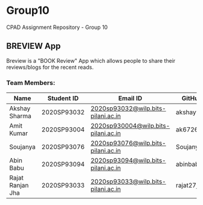 # Group10

CPAD Assignment Repository - Group 10

## BREVIEW App
Breview is a "BOOK Review" App which allows people to share their reviews/blogs for the recent reads. 

### Team Members:

| Name |	Student ID | Email ID | GitHub ID|
|-----|-----------|-------------|----------|
|Akshay Sharma|	2020SP93032| 2020sp93032@wilp.bits-pilani.ac.in| akshay94659|
|Amit Kumar|	2020SP93004| 2020sp930004@wilp.bits-pilani.ac.in| ak672676|
| Soujanya|	2020SP93076| 2020sp93076@wilp.bits-pilani.ac.in| Soujanya22|
| Abin Babu | 2020SP93094| 2020sp93094@wilp.bits-pilani.ac.in| abinbabuabk|
|Rajat Ranjan Jha| 2020SP93033 | 2020sp93033@wilp.bits-pilani.ac.in| rajat27jha|
